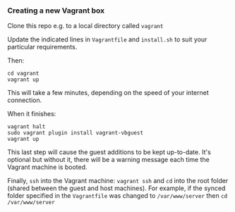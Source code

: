 ### Creating a new Vagrant box

Clone this repo e.g. to a local directory called `vagrant`

Update the indicated lines in `Vagrantfile` and `install.sh` to suit your particular requirements.

Then: 

`cd vagrant`  
`vagrant up`  

This will take a few minutes, depending on the speed of your internet connection. 

When it finishes:

`vagrant halt`  
`sudo vagrant plugin install vagrant-vbguest`  
`vagrant up`  

This last step will cause the guest additions to be kept up-to-date. It's optional but without it, there will be a warning message each time the Vagrant machine is booted.

Finally, `ssh` into the Vagrant machine: `vagrant ssh` and `cd` into the root folder (shared between the guest and host machines). For example, if the synced folder specified in the `Vagrantfile` was changed to `/var/www/server` then `cd /var/www/server`
